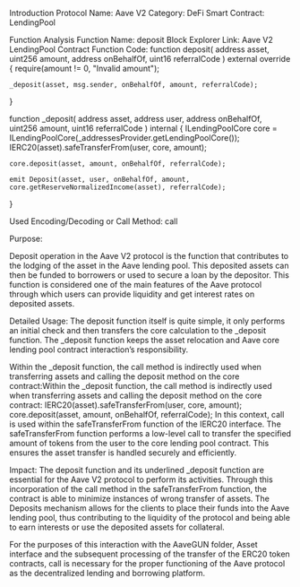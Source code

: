 Introduction
Protocol Name: Aave V2
Category: DeFi
Smart Contract: LendingPool

Function Analysis
Function Name: deposit
Block Explorer Link: Aave V2 LendingPool Contract
Function Code:
function deposit(
    address asset,
    uint256 amount,
    address onBehalfOf,
    uint16 referralCode
) external override {
    require(amount != 0, "Invalid amount");

    _deposit(asset, msg.sender, onBehalfOf, amount, referralCode);
}

function _deposit(
    address asset,
    address user,
    address onBehalfOf,
    uint256 amount,
    uint16 referralCode
) internal {
    ILendingPoolCore core = ILendingPoolCore(_addressesProvider.getLendingPoolCore());
    IERC20(asset).safeTransferFrom(user, core, amount);

    core.deposit(asset, amount, onBehalfOf, referralCode);

    emit Deposit(asset, user, onBehalfOf, amount, core.getReserveNormalizedIncome(asset), referralCode);
}

Used Encoding/Decoding or Call Method: call

Purpose:

Deposit operation in the Aave V2 protocol is the function that contributes to the lodging of the asset in the Aave lending pool. This deposited assets can then be funded to borrowers or used to secure a loan by the depositor. This function is considered one of the main features of the Aave protocol through which users can provide liquidity and get interest rates on deposited assets.

Detailed Usage:
The deposit function itself is quite simple, it only performs an initial check and then transfers the core calculation to the _deposit function. The _deposit function keeps the asset relocation and Aave core lending pool contract interaction’s responsibility.

Within the _deposit function, the call method is indirectly used when transferring assets and calling the deposit method on the core contract:Within the _deposit function, the call method is indirectly used when transferring assets and calling the deposit method on the core contract:
IERC20(asset).safeTransferFrom(user, core, amount);
core.deposit(asset, amount, onBehalfOf, referralCode);
In this context, call is used within the safeTransferFrom function of the IERC20 interface. The safeTransferFrom function performs a low-level call to transfer the specified amount of tokens from the user to the core lending pool contract. This ensures the asset transfer is handled securely and efficiently.

Impact:
The deposit function and its underlined _deposit function are essential for the Aave V2 protocol to perform its activities. Through this incorporation of the call method in the safeTransferFrom function, the contract is able to minimize instances of wrong transfer of assets. The Deposits mechanism allows for the clients to place their funds into the Aave lending pool, thus contributing to the liquidity of the protocol and being able to earn interests or use the deposited assets for collateral.

For the purposes of this interaction with the AaveGUN folder, Asset interface and the subsequent processing of the transfer of the ERC20 token contracts, call is necessary for the proper functioning of the Aave protocol as the decentralized lending and borrowing platform.